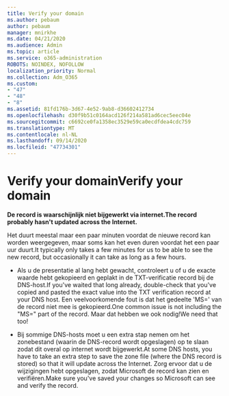 ```yaml
---
title: Verify your domain
ms.author: pebaum
author: pebaum
manager: mnirkhe
ms.date: 04/21/2020
ms.audience: Admin
ms.topic: article
ms.service: o365-administration
ROBOTS: NOINDEX, NOFOLLOW
localization_priority: Normal
ms.collection: Adm_O365
ms.custom:
- "47"
- "48"
- "8"
ms.assetid: 81fd176b-3d67-4e52-9ab8-d36602412734
ms.openlocfilehash: d30f9b51c0164acd126f214a581ad6cec5eec04e
ms.sourcegitcommit: c6692ce0fa1358ec3529e59ca0ecdfdea4cdc759
ms.translationtype: MT
ms.contentlocale: nl-NL
ms.lasthandoff: 09/14/2020
ms.locfileid: "47734301"
---
```

# <a name="verify-your-domain"></a><span data-ttu-id="3c0f9-102">Verify your domain</span><span class="sxs-lookup"><span data-stu-id="3c0f9-102">Verify your domain</span></span>

 <span data-ttu-id="3c0f9-103">**De record is waarschijnlijk niet bijgewerkt via internet.**</span><span class="sxs-lookup"><span data-stu-id="3c0f9-103">**The record probably hasn't updated across the Internet.**</span></span>
  
<span data-ttu-id="3c0f9-104">Het duurt meestal maar een paar minuten voordat de nieuwe record kan worden weergegeven, maar soms kan het even duren voordat het een paar uur duurt.</span><span class="sxs-lookup"><span data-stu-id="3c0f9-104">It typically only takes a few minutes for us to be able to see the new record, but occasionally it can take as long as a few hours.</span></span> 
  
- <span data-ttu-id="3c0f9-105">Als u de presentatie al lang hebt gewacht, controleert u of u de exacte waarde hebt gekopieerd en geplakt in de TXT-verificatie record bij de DNS-host.</span><span class="sxs-lookup"><span data-stu-id="3c0f9-105">If you've waited that long already, double-check that you've copied and pasted the exact value into the TXT verification record at your DNS host.</span></span> <span data-ttu-id="3c0f9-106">Een veelvoorkomende fout is dat het gedeelte 'MS=' van de record niet mee is gekopieerd.</span><span class="sxs-lookup"><span data-stu-id="3c0f9-106">One common issue is not including the "MS=" part of the record.</span></span> <span data-ttu-id="3c0f9-107">Maar dat hebben we ook nodig!</span><span class="sxs-lookup"><span data-stu-id="3c0f9-107">We need that too!</span></span>

- <span data-ttu-id="3c0f9-108">Bij sommige DNS-hosts moet u een extra stap nemen om het zonebestand (waarin de DNS-record wordt opgeslagen) op te slaan zodat dit overal op internet wordt bijgewerkt.</span><span class="sxs-lookup"><span data-stu-id="3c0f9-108">At some DNS hosts, you have to take an extra step to save the zone file (where the DNS record is stored) so that it will update across the Internet.</span></span> <span data-ttu-id="3c0f9-109">Zorg ervoor dat u de wijzigingen hebt opgeslagen, zodat Microsoft de record kan zien en verifiëren.</span><span class="sxs-lookup"><span data-stu-id="3c0f9-109">Make sure you've saved your changes so Microsoft can see and verify the record.</span></span>

